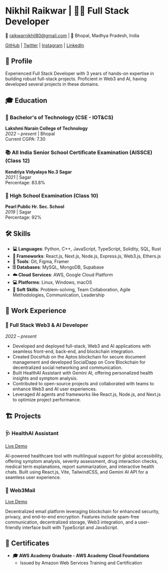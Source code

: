 # Nikhil Raikwar | 👨‍💻 Full Stack Developer

📧 raikwarnikhil80@gmail.com | 📍 Bhopal, Madhya Pradesh, India

[GitHub](https://github.com/NikhilRaikwar) | [Twitter](https://twitter.com/NikhilRaikwarr) | [Instagram](https://instagram.com/nikhilraikwar_18) | [LinkedIn](https://www.linkedin.com/in/nikhilraikwar16/)


## 📝 Profile

Experienced Full Stack Developer with 3 years of hands-on expertise in building robust full-stack projects. Proficient in Web3 and AI, having developed several projects in these domains.

## 🎓 Education

### 🏫 Bachelor's of Technology (CSE - IOT&CS)
**Lakshmi Narain College of Technology**  
*2022 – present* | Bhopal  
Current CGPA: 7.30

### 📚 All India Senior School Certificate Examination (AISSCE) (Class 12)
**Kendriya Vidyalaya No.3 Sagar**  
*2021* | Sagar  
Percentage: 83.8%

### 🏫 High School Examination (Class 10)
**Pearl Public Hr. Sec. School**  
*2019* | Sagar  
Percentage: 92%

## 🛠 Skills

- **💻 Languages**: Python, C++, JavaScript, TypeScript, Solidity, SQL, Rust
- **🔧 Frameworks**: React.js, Next.js, Node.js, Express.js, Web3.js, Ethers.js
- **🔨 Tools**: Git, Figma, Framer
- **🗄️ Databases**: MySQL, MongoDB, Supabase
- **☁️ Cloud Services**: AWS, Google Cloud Platform
- **💻 Platforms**: Linux, Windows, macOS
- **🤝 Soft Skills**: Problem-solving, Team Collaboration, Agile Methodologies, Communication, Leadership

## 💼 Work Experience

### 🚀 Full Stack Web3 & AI Developer
*2022 – present*

- Developed and deployed full-stack, Web3 and AI applications with seamless front-end, back-end, and blockchain integration.
- Created DocsHub on the Aptos blockchain for secure document management and developed SocialDapp on Core Blockchain for decentralized social networking and communication.
- Built HealthAI Assistant with Gemini AI, offering personalized health insights and symptom analysis.
- Contributed to open-source projects and collaborated with teams to enhance Web3 and AI user experiences.
- Leveraged AI agents and frameworks like React.js, Node.js, and Next.js to optimize project performance.

## 🏗 Projects

### 🩺 HealthAI Assistant
[Live Demo](https://health-ai-assistant.vercel.app/)

AI-powered healthcare tool with multilingual support for global accessibility, offering symptom analysis, severity assessment, drug interaction checks, medical term explanations, report summarization, and interactive health chats. Built using React.js, Vite, TailwindCSS, and Gemini AI API for a seamless user experience.

### 📧 Web3Mail
[Live Demo](http://web3mail-nine.vercel.app/)

Decentralized email platform leveraging blockchain for enhanced security, privacy, and end-to-end encryption. Features include spam-free communication, decentralized storage, Web3 integration, and a user-friendly interface built with TypeScript and JavaScript.

## 🏅 Certificates

- **🎓 AWS Academy Graduate - AWS Academy Cloud Foundations**
  - Issued by Amazon Web Services Training and Certification
